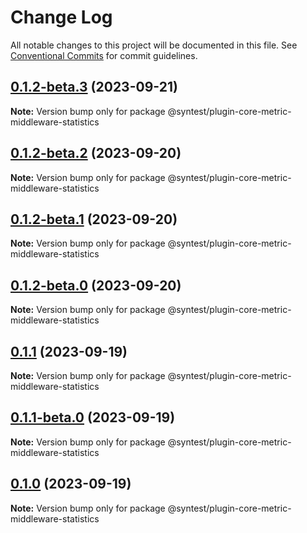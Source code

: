 # Change Log

All notable changes to this project will be documented in this file.
See [Conventional Commits](https://conventionalcommits.org) for commit guidelines.

## [0.1.2-beta.3](https://github.com/syntest-framework/syntest-core/compare/@syntest/plugin-core-metric-middleware-statistics@0.1.2-beta.2...@syntest/plugin-core-metric-middleware-statistics@0.1.2-beta.3) (2023-09-21)

**Note:** Version bump only for package @syntest/plugin-core-metric-middleware-statistics

## [0.1.2-beta.2](https://github.com/syntest-framework/syntest-core/compare/@syntest/plugin-core-metric-middleware-statistics@0.1.2-beta.1...@syntest/plugin-core-metric-middleware-statistics@0.1.2-beta.2) (2023-09-20)

**Note:** Version bump only for package @syntest/plugin-core-metric-middleware-statistics

## [0.1.2-beta.1](https://github.com/syntest-framework/syntest-core/compare/@syntest/plugin-core-metric-middleware-statistics@0.1.2-beta.0...@syntest/plugin-core-metric-middleware-statistics@0.1.2-beta.1) (2023-09-20)

**Note:** Version bump only for package @syntest/plugin-core-metric-middleware-statistics

## [0.1.2-beta.0](https://github.com/syntest-framework/syntest-core/compare/@syntest/plugin-core-metric-middleware-statistics@0.1.1...@syntest/plugin-core-metric-middleware-statistics@0.1.2-beta.0) (2023-09-20)

**Note:** Version bump only for package @syntest/plugin-core-metric-middleware-statistics

## [0.1.1](https://github.com/syntest-framework/syntest-core/compare/@syntest/plugin-core-metric-middleware-statistics@0.1.1-beta.0...@syntest/plugin-core-metric-middleware-statistics@0.1.1) (2023-09-19)

**Note:** Version bump only for package @syntest/plugin-core-metric-middleware-statistics

## [0.1.1-beta.0](https://github.com/syntest-framework/syntest-core/compare/@syntest/plugin-core-metric-middleware-statistics@0.1.0-beta.2...@syntest/plugin-core-metric-middleware-statistics@0.1.1-beta.0) (2023-09-19)

**Note:** Version bump only for package @syntest/plugin-core-metric-middleware-statistics

## [0.1.0](https://github.com/syntest-framework/syntest-core/compare/@syntest/plugin-core-metric-middleware-statistics@0.1.0-beta.2...@syntest/plugin-core-metric-middleware-statistics@0.1.0) (2023-09-19)

**Note:** Version bump only for package @syntest/plugin-core-metric-middleware-statistics
